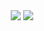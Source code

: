 <div class="container" align="center">
<tr>
<td>
   <img src="https://github-readme-stats.vercel.app/api?username=rpxs&theme=chartreuse-dark&count_private=true" />
</td>
<td>
<img src="https://github-readme-streak-stats.herokuapp.com/?user=rpxs&theme=dark"/>
   </td>
   </tr>
</div>
